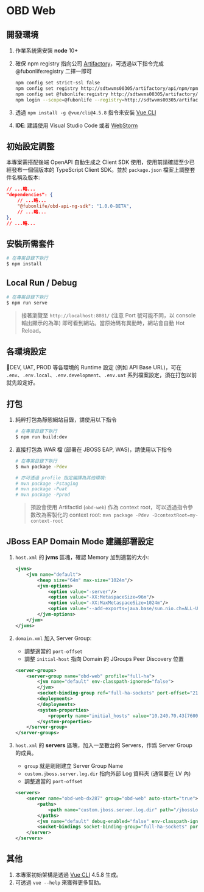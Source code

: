 # OBD Web

## 開發環境

1. 作業系統需安裝 **node** 10+
2. 確保 npm registry 指向公司 [Artifactory](http://sdtwvms00305/artifactory)，可透過以下指令完成
    @fubonlife:registry 二擇一即可
   ```bash
   npm config set strict-ssl false
   npm config set registry http://sdtwvms00305/artifactory/api/npm/npm/
   npm config set @fubonlife:registry http://sdtwvms00305/artifactory/api/npm/npm-local/
   npm login --scope=@fubonlife --registry=http://sdtwvms00305/artifactory/api/npm/npm-local/
   ```
   
3. 透過 `npm install -g @vue/cli@4.5.8` 指令來安裝 [Vue CLI](https://cli.vuejs.org/)
4. **IDE**: 建議使用 Visual Studio Code 或者 [WebStorm](https://www.jetbrains.com/webstorm/)

## 初始設定調整

本專案需搭配後端 OpenAPI 自動生成之 Client SDK 使用，使用前請確認至少已經發布一個個版本的 TypeScript Client SDK。並於 `package.json` 檔案上調整套件名稱及版本:
```json
// ...略...
"dependencies": {
    // ...略...
    "@fubonlife/obd-api-ng-sdk": "1.0.0-BETA",
    // ...略...
},
// ...略...
```

## 安裝所需套件

```bash
# 在專案目錄下執行
$ npm install
```

## Local Run / Debug

```bash
# 在專案目錄下執行
$ npm run serve
```
> 接著瀏覽至 `http://localhost:8081/` (注意 Port 號可能不同，以 console 輸出顯示的為準) 即可看到網站。當原始碼有異動時，網站會自動 Hot Reload。

## 各環境設定

DEV, UAT, PROD 等各環境的 Runtime 設定 (例如 API Base URL)，可在 `.env`、`.env.local`、`.env.development`、`.env.uat` 系列檔案設定，須在打包以前就先設定好。

## 打包

1. 純粹打包為靜態網站目錄，請使用以下指令
    ```bash
    # 在專案目錄下執行
    $ npm run build:dev
    ```

2. 直接打包為 WAR 檔 (部署在 JBOSS EAP, WAS)，請使用以下指令
    ```bash
    # 在專案目錄下執行
    $ mvn package -Pdev

    # 亦可透過 profile 指定編譯為其他環境:
    # mvn package -Pstaging
    # mvn package -Puat
    # mvn package -Pprod
    ```

    > 預設會使用 ArtifactId (`obd-web`) 作為 context root，可以透過指令參數改為客製化的 context root: `mvn package -Pdev -DcontextRoot=my-context-root`


## JBoss EAP Domain Mode 建議部署設定

1. `host.xml` 的 **jvms** 區塊，確認 Memory 加到適當的大小:

    ```xml
    <jvms>
        <jvm name="default">
            <heap size="64m" max-size="1024m"/>
            <jvm-options>
                <option value="-server"/>
                <option value="-XX:MetaspaceSize=96m"/>
                <option value="-XX:MaxMetaspaceSize=1024m"/>
                <option value="--add-exports=java.base/sun.nio.ch=ALL-UNNAMED"/>
            </jvm-options>
        </jvm>
    </jvms>

    ```


2. `domain.xml` 加入 Server Group:
    * 調整適當的 `port-offset`
    * 調整 `initial-host` 指向 Domain 的 JGroups Peer Discovery 位置

    ```xml
    <server-groups>
        <server-group name="obd-web" profile="full-ha">
            <jvm name="default" env-classpath-ignored="false">
            </jvm>
            <socket-binding-group ref="full-ha-sockets" port-offset="21"/>
            <deployments>
            </deployments>
            <system-properties>
                <property name="initial_hosts" value="10.240.70.43[7600]"/>
            </system-properties>
        </server-group>
    </server-groups>
    ```


3. `host.xml`  的 **servers** 區塊，加入一至數台的 Servers，作爲 Server Group 的成員。
    * `group` 就是剛剛建立 Server Group Name
    * `custom.jboss.server.log.dir` 指向外部 Log 資料夾 (通常要在 LV 內)
    * 調整適當的 `port-offset`

    ```xml
    <servers>
        <server name="obd-web-dx287" group="obd-web" auto-start="true">
            <paths>
                <path name="custom.jboss.server.log.dir" path="/jbossLog/server/obd-web-dx287"/>
            </paths>
            <jvm name="default" debug-enabled="false" env-classpath-ignored="false"/>
            <socket-bindings socket-binding-group="full-ha-sockets" port-offset="21"/>
        </server>
    </servers>
    ```


## 其他

1. 本專案初始架構是透過 [Vue CLI](https://cli.vuejs.org/) 4.5.8 生成。
2. 可透過 `vue --help` 來獲得更多幫助。
